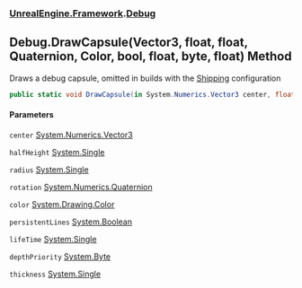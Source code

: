 ### [UnrealEngine.Framework](UnrealEngine_Framework.md 'UnrealEngine.Framework').[Debug](Debug.md 'UnrealEngine.Framework.Debug')
## Debug.DrawCapsule(Vector3, float, float, Quaternion, Color, bool, float, byte, float) Method
Draws a debug capsule, omitted in builds with the <a href="https://docs.unrealengine.com/en-US/Programming/Development/BuildConfigurations/index.html#buildconfigurationdescriptions">Shipping</a> configuration  
```csharp
public static void DrawCapsule(in System.Numerics.Vector3 center, float halfHeight, float radius, in System.Numerics.Quaternion rotation, System.Drawing.Color color, bool persistentLines=false, float lifeTime=-1f, byte depthPriority=0, float thickness=0f);
```
#### Parameters
<a name='UnrealEngine_Framework_Debug_DrawCapsule(System_Numerics_Vector3_float_float_System_Numerics_Quaternion_System_Drawing_Color_bool_float_byte_float)_center'></a>
`center` [System.Numerics.Vector3](https://docs.microsoft.com/en-us/dotnet/api/System.Numerics.Vector3 'System.Numerics.Vector3')  
  
<a name='UnrealEngine_Framework_Debug_DrawCapsule(System_Numerics_Vector3_float_float_System_Numerics_Quaternion_System_Drawing_Color_bool_float_byte_float)_halfHeight'></a>
`halfHeight` [System.Single](https://docs.microsoft.com/en-us/dotnet/api/System.Single 'System.Single')  
  
<a name='UnrealEngine_Framework_Debug_DrawCapsule(System_Numerics_Vector3_float_float_System_Numerics_Quaternion_System_Drawing_Color_bool_float_byte_float)_radius'></a>
`radius` [System.Single](https://docs.microsoft.com/en-us/dotnet/api/System.Single 'System.Single')  
  
<a name='UnrealEngine_Framework_Debug_DrawCapsule(System_Numerics_Vector3_float_float_System_Numerics_Quaternion_System_Drawing_Color_bool_float_byte_float)_rotation'></a>
`rotation` [System.Numerics.Quaternion](https://docs.microsoft.com/en-us/dotnet/api/System.Numerics.Quaternion 'System.Numerics.Quaternion')  
  
<a name='UnrealEngine_Framework_Debug_DrawCapsule(System_Numerics_Vector3_float_float_System_Numerics_Quaternion_System_Drawing_Color_bool_float_byte_float)_color'></a>
`color` [System.Drawing.Color](https://docs.microsoft.com/en-us/dotnet/api/System.Drawing.Color 'System.Drawing.Color')  
  
<a name='UnrealEngine_Framework_Debug_DrawCapsule(System_Numerics_Vector3_float_float_System_Numerics_Quaternion_System_Drawing_Color_bool_float_byte_float)_persistentLines'></a>
`persistentLines` [System.Boolean](https://docs.microsoft.com/en-us/dotnet/api/System.Boolean 'System.Boolean')  
  
<a name='UnrealEngine_Framework_Debug_DrawCapsule(System_Numerics_Vector3_float_float_System_Numerics_Quaternion_System_Drawing_Color_bool_float_byte_float)_lifeTime'></a>
`lifeTime` [System.Single](https://docs.microsoft.com/en-us/dotnet/api/System.Single 'System.Single')  
  
<a name='UnrealEngine_Framework_Debug_DrawCapsule(System_Numerics_Vector3_float_float_System_Numerics_Quaternion_System_Drawing_Color_bool_float_byte_float)_depthPriority'></a>
`depthPriority` [System.Byte](https://docs.microsoft.com/en-us/dotnet/api/System.Byte 'System.Byte')  
  
<a name='UnrealEngine_Framework_Debug_DrawCapsule(System_Numerics_Vector3_float_float_System_Numerics_Quaternion_System_Drawing_Color_bool_float_byte_float)_thickness'></a>
`thickness` [System.Single](https://docs.microsoft.com/en-us/dotnet/api/System.Single 'System.Single')  
  
